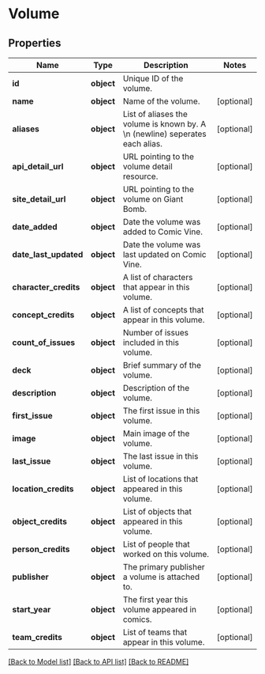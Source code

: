 # Volume

## Properties
Name | Type | Description | Notes
------------ | ------------- | ------------- | -------------
**id** | **object** | Unique ID of the volume. | 
**name** | **object** | Name of the volume. | [optional] 
**aliases** | **object** | List of aliases the volume is known by. A \\n (newline) seperates each alias. | [optional] 
**api_detail_url** | **object** | URL pointing to the volume detail resource. | [optional] 
**site_detail_url** | **object** | URL pointing to the volume on Giant Bomb. | [optional] 
**date_added** | **object** | Date the volume was added to Comic Vine. | [optional] 
**date_last_updated** | **object** | Date the volume was last updated on Comic Vine. | [optional] 
**character_credits** | **object** | A list of characters that appear in this volume. | [optional] 
**concept_credits** | **object** | A list of concepts that appear in this volume. | [optional] 
**count_of_issues** | **object** | Number of issues included in this volume. | [optional] 
**deck** | **object** | Brief summary of the volume. | [optional] 
**description** | **object** | Description of the volume. | [optional] 
**first_issue** | **object** | The first issue in this volume. | [optional] 
**image** | **object** | Main image of the volume. | [optional] 
**last_issue** | **object** | The last issue in this volume. | [optional] 
**location_credits** | **object** | List of locations that appeared in this volume. | [optional] 
**object_credits** | **object** | List of objects that appeared in this volume. | [optional] 
**person_credits** | **object** | List of people that worked on this volume. | [optional] 
**publisher** | **object** | The primary publisher a volume is attached to. | [optional] 
**start_year** | **object** | The first year this volume appeared in comics. | [optional] 
**team_credits** | **object** | List of teams that appear in this volume. | [optional] 

[[Back to Model list]](../README.md#documentation-for-models) [[Back to API list]](../README.md#documentation-for-api-endpoints) [[Back to README]](../README.md)


